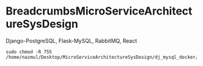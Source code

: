 # BreadcrumbsMicroServiceArchitectureSysDesign

Django-PostgreSQL, Flask-MySQL, RabbitMQ, React

```
sudo chmod -R 755 /home/nazmul/Desktop/MicroServiceArchitectureSysDesign/dj_mysql_docker/backend/.mysql_data
```